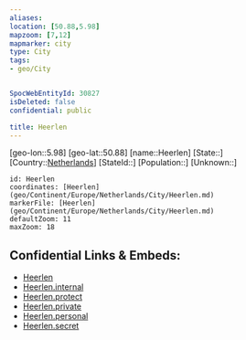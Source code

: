 ```yaml
---
aliases: 
location: [50.88,5.98]
mapzoom: [7,12] 
mapmarker: city 
type: City
tags:
- geo/City


SpocWebEntityId: 30827
isDeleted: false
confidential: public

title: Heerlen
---
```

[geo-lon::5.98]
[geo-lat::50.88]
[name::Heerlen]
[State::]
[Country::[Netherlands](geo/Continent/Europe/Netherlands.md)]
[StateId::]
[Population::]
[Unknown::]


```leaflet
id: Heerlen
coordinates: [Heerlen](geo/Continent/Europe/Netherlands/City/Heerlen.md)
markerFile: [Heerlen](geo/Continent/Europe/Netherlands/City/Heerlen.md)
defaultZoom: 11 
maxZoom: 18
```


## Confidential Links & Embeds: 
- [Heerlen](../../../../../../_public/geo/Continent/Europe/Netherlands/City/Heerlen.md) 
- [Heerlen.internal](../../../../../../_internal/geo/Continent/Europe/Netherlands/City/Heerlen.internal.md) 
- [Heerlen.protect](../../../../../../_protect/geo/Continent/Europe/Netherlands/City/Heerlen.protect.md) 
- [Heerlen.private](../../../../../../_private/geo/Continent/Europe/Netherlands/City/Heerlen.private.md) 
- [Heerlen.personal](../../../../../../_personal/geo/Continent/Europe/Netherlands/City/Heerlen.personal.md) 
- [Heerlen.secret](../../../../../../_secret/geo/Continent/Europe/Netherlands/City/Heerlen.secret.md) 
